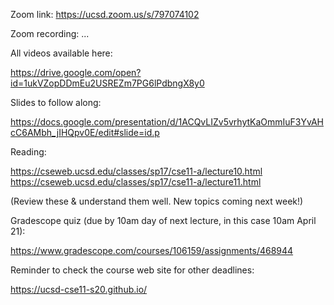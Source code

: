 Zoom link: https://ucsd.zoom.us/s/797074102

Zoom recording: ...

All videos available here:

https://drive.google.com/open?id=1ukVZopDDmEu2USREZm7PG6lPdbngX8y0

Slides to follow along:

https://docs.google.com/presentation/d/1ACQvLIZv5vrhytKaOmmIuF3YvAHcC6AMbh_jIHQpv0E/edit#slide=id.p

Reading:

https://cseweb.ucsd.edu/classes/sp17/cse11-a/lecture10.html
https://cseweb.ucsd.edu/classes/sp17/cse11-a/lecture11.html

(Review these & understand them well. New topics coming next week!)

Gradescope quiz (due by 10am day of next lecture, in this case 10am April 21):

https://www.gradescope.com/courses/106159/assignments/468944

Reminder to check the course web site for other deadlines:

https://ucsd-cse11-s20.github.io/


